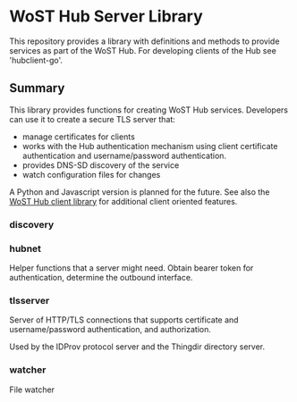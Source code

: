 # WoST Hub Server Library

This repository provides a library with definitions and methods to provide services as part of the WoST Hub. For developing clients of the Hub see 'hubclient-go'.

## Summary

This library provides functions for creating WoST Hub services. Developers can use it to create a secure TLS server that:
- manage certificates for clients
- works with the Hub authentication mechanism using client certificate authentication and username/password authentication. 
- provides DNS-SD discovery of the service
- watch configuration files for changes

A Python and Javascript version is planned for the future.
See also the [WoST Hub client library](github.com/wostzone/hubclient-go) for additional client oriented features. 

### discovery

### hubnet

Helper functions that a server might need. Obtain bearer token for authentication, determine the outbound interface.  

### tlsserver

Server of HTTP/TLS connections that supports certificate and username/password authentication, and authorization.

Used by the IDProv protocol server and the Thingdir directory server.

### watcher

File watcher  

